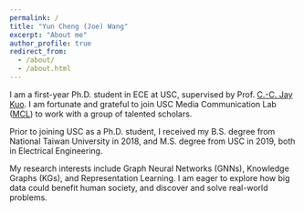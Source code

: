 ```yaml
---
permalink: /
title: "Yun Cheng (Joe) Wang"
excerpt: "About me"
author_profile: true
redirect_from: 
  - /about/
  - /about.html
---
```




I am a first-year Ph.D. student in ECE at USC, supervised by Prof. [C.-C. Jay Kuo](https://viterbi.usc.edu/directory/faculty/Kuo/Chung-Chieh). I am fortunate and grateful to join USC Media Communication Lab ([MCL](http://mcl.usc.edu/)) to work with a group of talented scholars.


Prior to joining USC as a Ph.D. student, I received my B.S. degree from National Taiwan University in 2018, and M.S. degree from USC in 2019, both in Electrical Engineering.


My research interests include Graph Neural Networks (GNNs), Knowledge Graphs (KGs), and Representation Learning. I am eager to explore how big data could benefit human society, and discover and solve real-world problems. 
